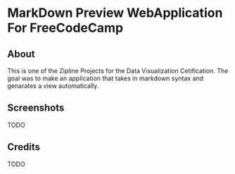 # MarkDown Preview WebApplication For FreeCodeCamp

## About
This is one of the Zipline Projects for the Data Visualization Cetification. The goal was to make an application that takes in markdown syntax and genarates a view automatically.

## Screenshots
TODO

## Credits
TODO
